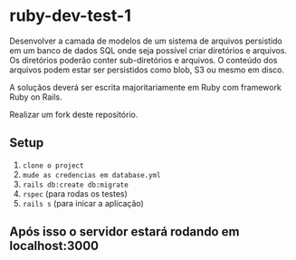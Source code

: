 # ruby-dev-test-1

Desenvolver a camada de modelos de um sistema de arquivos persistido em um banco de dados SQL onde seja possível criar diretórios e arquivos. Os diretórios poderão conter sub-diretórios e arquivos. O conteúdo dos arquivos podem estar ser persistidos como blob, S3 ou mesmo em disco.

A soluçãos deverá ser escrita majoritariamente em Ruby com framework Ruby on Rails.

Realizar um fork deste repositório.

## Setup

1. `clone o project`
2. `mude as credencias em database.yml`
3. `rails db:create db:migrate`
4. `rspec` (para rodas os testes)
5. `rails s` (para inicar a aplicação)

## Após isso o servidor estará rodando em localhost:3000



